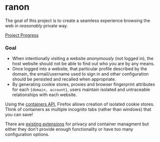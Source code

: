 # ranon

The goal of this project is to create a seamless experience browsing the web in _reasonably_ private way.


[Project Progress](https://github.com/rorhug/ranon/projects/1)


### Goal

- When intentionally visiting a website _anonymously_ (not logged in), the host website should not be able to find out who you are by any means.
- Once logged into a website, that particular profile described by the domain, the email/username used to sign in and other configuration should be persisted and recalled when appropriate.
- By generating cookie stores, proxies and browser fingerprint attributes for each `{domain, account}`, users maintain isolated and untraceable relationships with each website.



Using the [containers API](https://developer.mozilla.org/en-US/docs/Mozilla/Add-ons/WebExtensions/API/contextualIdentities), Firefox allows creation of isolated cookie stores. Think of containers as multiple incognito tabs (rather than windows) that you can save!

There are [existing extensions](./existing.md) for privacy and container managment but either they don't provide enough functionality or have too many configuration options.


